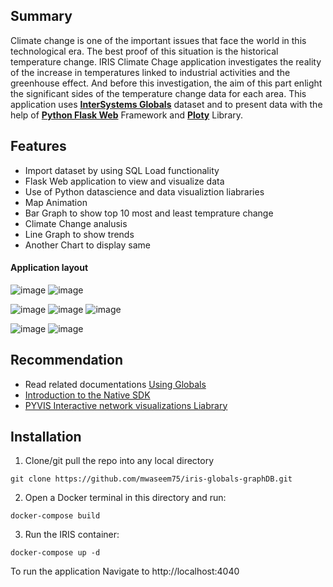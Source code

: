 ## Summary
Climate change is one of the important issues that face the world in this technological era. The best proof of this situation is the historical temperature change.
IRIS Climate Chage application investigates the reality of the increase in temperatures linked to industrial activities and the greenhouse effect. And before this investigation, the aim of this part enlight the significant sides of the temperature change data for each area. 
This application uses [**InterSystems Globals**](https://docs.intersystems.com/iris20212/csp/docbook/Doc.View.cls?KEY=PAGE_globals) dataset and to present data with the help of [**Python Flask Web**](https://flask.palletsprojects.com/) Framework and [**Ploty**](https://pyvis.readthedocs.io/en/latest/) Library.  

## Features
* Import dataset by using SQL Load functionality
* Flask Web application to view and visualize data
* Use of Python datascience and data visualiztion liabraries
* Map Animation 
* Bar Graph to show top 10 most and least temprature change
* Climate Change analusis
* Line Graph to show trends
* Another Chart to display same

#### Application layout
![image](https://user-images.githubusercontent.com/18219467/161662020-b135e968-b51d-469c-976c-df3651420e17.png)
![image](https://user-images.githubusercontent.com/18219467/161668529-c9fd2ca8-3c70-4c6e-9426-73b5c8e6162d.png)


![image](https://user-images.githubusercontent.com/18219467/161664483-97916a70-0dd8-4457-b4eb-6a955e8fde31.png)
![image](https://user-images.githubusercontent.com/18219467/161664316-f335282b-dacc-4449-948b-6a95f8d2efe7.png)
![image](https://user-images.githubusercontent.com/18219467/161664745-d7ade45c-2ca3-41f5-82da-b5233aa7ebf1.png)


![image](https://user-images.githubusercontent.com/18219467/161664930-496cc973-0c80-42eb-9aa4-c520eee72cd7.png)
![image](https://user-images.githubusercontent.com/18219467/161623213-080a4ab5-57c3-4925-9832-fbdbdad27cf2.png)


## Recommendation 
 * Read related documentations [Using Globals](https://docs.intersystems.com/irislatest/csp/docbook/DocBook.UI.Page.cls?KEY=GGBL)
 * [Introduction to the Native SDK](https://docs.intersystems.com/irislatest/csp/docbook/DocBook.UI.Page.cls?KEY=BPYNAT_intro)
 * [PYVIS Interactive network visualizations Liabrary](https://pyvis.readthedocs.io/en/latest/)

## Installation
1. Clone/git pull the repo into any local directory

```
git clone https://github.com/mwaseem75/iris-globals-graphDB.git
```

2. Open a Docker terminal in this directory and run:

```
docker-compose build
```

3. Run the IRIS container:

```
docker-compose up -d 
```

To run the application Navigate to http://localhost:4040 



